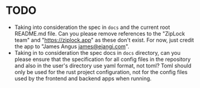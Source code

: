 # TODO

- Taking into consideration the spec in `docs` and the current root README.md file. Can you please remove references to the "ZipLock team" and "https://ziplock.app" as these don't exist. For now, just credit the app to "James Angus <james@ejangi.com>".
- Taking in to consideration the spec docs in `docs` directory, can you please ensure that the specification for all config files in the repository and also in the user's directory use yaml format, not toml? Toml should only be used for the rust project configuration, not for the config files used by the frontend and backend apps when running.
